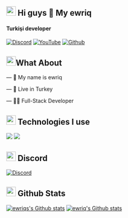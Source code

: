 
<h2 width="100%"><img width="25" src="" /> Hi guys 👋 My ewriq </h2>

#### Turkişi developer 

[![Discord](https://img.shields.io/badge/discord-5865f2.svg?&style=for-the-badge&logo=discord&logoColor=white)](https://discord.com/users/1085964318853566524)
[![YouTube](https://img.shields.io/badge/youtube-ff0000.svg?&style=for-the-badge&logo=youtube&logoColor=white)](https://youtube.com/@ewriq)
[![Github](https://img.shields.io/badge/github-171515.svg?&style=for-the-badge&logo=github&logoColor=white)](https://github.com/ewriq)

<h2><img width="25" src="" />What About</h2>

  — 🫧 My name is ewriq
  
  — 🎌 Live in Turkey
  
  — 👨‍💻 Full-Stack Developer
  
###

<h2 width="100%"><img width="25" src="https://emojipedia-us.s3.dualstack.us-west-1.amazonaws.com/thumbs/120/apple/325/gear_2699-fe0f.png" /> Technologies I use</h2>
<img src="https://skillicons.dev/icons?i=bootstrap,replit,css,sass,html,js,ts,next,mongodb,discord,cloudflare,codepen,express,git,github,nodejs,markdown,netlify,python,npm," />
<img src="https://skillicons.dev/icons?i=tailwind,go,react," /> 


<h2 width="100%"><img width="25" src="" /> Discord</h2>

[![Discord](https://lanyard.cnrad.dev/api/1085964318853566524)](https://discord.com/users/1085964318853566524)

<h2 width="100%"><img width="25" src="" /> Github Stats </h2>

[![ewriqs's Github stats](https://github-readme-stats.vercel.app/api/top-langs/?username=ewriq&theme=dark&count_private=true&show_icons=true&hide_border=true)](#)
[![ewriq's Github stats](https://github-readme-stats.vercel.app/api?username=ewriq&count_private=true&show_icons=true&theme=dark&hide_border=true)](#)
